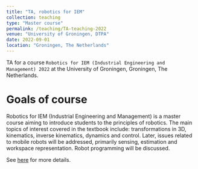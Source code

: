 ```yaml
---
title: "TA, robotics for IEM"
collection: teaching
type: "Master course"
permalink: /teaching/TA-teaching-2022
venue: "University of Groningen, DTPA"
date: 2022-09-01
location: "Groningen, The Netherlands"
---
```


TA for a course `Robotics for IEM (Industrial Engineering and Management) 2022` at the University of Groningen, Groningen, The Netherlands.

Goals of course
======
Robotics for IEM (Industrial Engineering and Management) is a master course aiming to introduce students to the principles of robotics. The main topics of interest covered in the textbook include: transformations in 3D, kinematics, inverse kinematics, dynamics and control. Later, issues related to mobile robots will be addressed, primarily sensing, estimation and workspace representation. Robot programming will be discussed.

See [here](https://ocasys.rug.nl/current/catalog/course/WMIE005-05) for more details.
